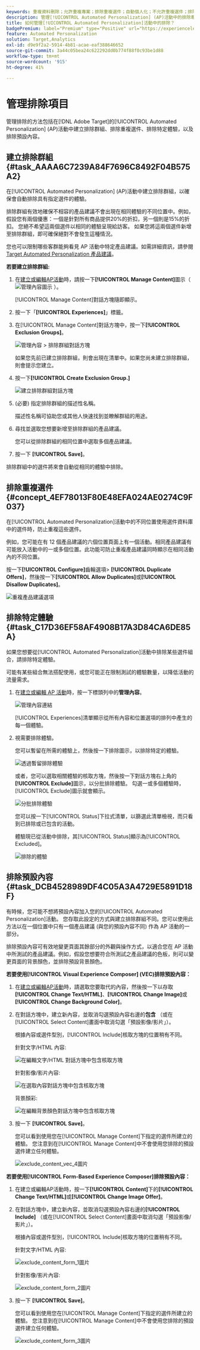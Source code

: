 ```yaml
---
keywords: 重複資料刪除；允許重複專案；排除重複選件；自動個人化；不允許重複選件；排除；預設內容；排除群組；
description: 管理[!UICONTROL Automated Personalization] (AP)活動中的排除專案。
title: 如何管理[!UICONTROL Automated Personalization]活動中的排除？
badgePremium: label="Premium" type="Positive" url="https://experienceleague.adobe.com/docs/target/using/introduction/intro.html?lang=zh-Hant#premium newtab=true" tooltip="檢視Target Premium包含的內容。"
feature: Automated Personalization
solution: Target,Analytics
exl-id: d9e9f2a2-5914-4b81-acae-eaf388646652
source-git-commit: 3a44c05bea24c622292dd0b774f88f0c93be1d88
workflow-type: tm+mt
source-wordcount: '915'
ht-degree: 41%

---
```


# 管理排除項目

管理排除的方法包括在[!DNL Adobe Target]的[!UICONTROL Automated Personalization] (AP)活動中建立排除群組、排除重複選件、排除特定體驗，以及排除預設內容。

## 建立排除群組 {#task_AAAA6C7239A84F7696C8492F04B575A2}

在[!UICONTROL Automated Personalization] (AP)活動中建立排除群組，以確保會自動排除具有指定選件的體驗。

排除群組有效地確保不相容的產品建議不會出現在相同體驗的不同位置中。例如，假設您有兩個優惠：一個是針對所有商品提供20%的折扣，另一個則是15%的折扣。 您絕不希望這兩個選件以相同的體驗呈現給訪客。 如果您將這兩個選件新增至排除群組，即可確保絕對不會發生這種情況。

您也可以限制哪些客群能夠看見 AP 活動中特定產品建議。如需詳細資訊，請參閱[Target Automated Personalization 產品建議](/help/main/c-activities/t-automated-personalization/ap-target-offers.md)。

**若要建立排除群組:**

1. 在[建立或編輯AP活動](/help/main/c-activities/t-automated-personalization/create-ap-activity.md)時，請按一下&#x200B;**[!UICONTROL Manage Content]**&#x200B;圖示（![管理內容圖示](/help/main/assets/icons/Experience.svg) ）。

   [!UICONTROL Manage Content]對話方塊隨即顯示。

1. 按一下「**[!UICONTROL Experiences]**」標籤。

1. 在[!UICONTROL Manage Content]對話方塊中，按一下&#x200B;**[!UICONTROL Exclusion Groups]**。

   ![管理內容 > 排除群組對話方塊](/help/main/c-activities/t-automated-personalization/assets/exclusion_group_create-new.png)

   如果您先前已建立排除群組，則會出現在清單中。如果您尚未建立排除群組，則會提示您建立。

1. 按一下&#x200B;**[!UICONTROL Create Exclusion Group.]**

   ![建立排除群組對話方塊](/help/main/c-activities/t-automated-personalization/assets/exclusion_group_create_dialog-new.png)

1. (必要) 指定排除群組的描述性名稱。

   描述性名稱可協助您或其他人快速找到並瞭解群組的用途。

1. 尋找並選取您想要新增至排除群組的產品建議。

   您可以從排除群組的相同位置中選取多個產品建議。

1. 按一下 **[!UICONTROL Save]**。

排除群組中的選件將來會自動從相同的體驗中排除。

## 排除重複選件 {#concept_4EF78013F80E48EFA024AE0274C9F037}

在[!UICONTROL Automated Personalization]活動中的不同位置使用選件資料庫中的選件時，防止重複這些選件。

例如，您可能在有 12 個產品建議的六個位置頁面上有一個活動。相同產品建議有可能放入活動中的一或多個位置。此功能可防止重複產品建議同時顯示在相同活動內的不同位置。

按一下&#x200B;**[!UICONTROL Configure]**&#x200B;齒輪選項> **[!UICONTROL Duplicate Offers]**，然後按一下&#x200B;**[!UICONTROL Allow Duplicates]**&#x200B;或&#x200B;**[!UICONTROL Disallow Duplicates]**。

![重複產品建議選項](/help/main/c-activities/t-automated-personalization/assets/duplicate_offers-new.png)

## 排除特定體驗 {#task_C17D36EF58AF4908B17A3D84CA6DE85A}

如果您想要從[!UICONTROL Automated Personalization]活動中排除某些選件組合，請排除特定體驗。

可能有某些組合無法搭配使用，或您可能正在限制測試的體驗數量，以降低活動的流量需求。

1. 在[建立或編輯 AP 活動](/help/main/c-activities/t-automated-personalization/create-ap-activity.md)時，按一下標頭列中的&#x200B;**管理內容**。

   ![管理內容連結](/help/main/c-activities/t-automated-personalization/assets/manage-content.png)

   [!UICONTROL Experiences]清單顯示從所有內容和位置選項的排列中產生的每一個體驗。

1. 視需要排除體驗。

   您可以暫留在所需的體驗上，然後按一下排除圖示，以排除特定的體驗。

   ![透過暫留排除體驗](/help/main/c-activities/t-automated-personalization/assets/exclude_exp_1a.png)

   或者，您可以選取相關體驗的核取方塊，然後按一下對話方塊右上角的&#x200B;**[!UICONTROL Exclude]**&#x200B;圖示，以分批排除體驗。 勾選一或多個體驗時，[!UICONTROL Exclude]圖示就會顯示。

   ![分批排除體驗](/help/main/c-activities/t-automated-personalization/assets/exclude_exp_2a.png)

   您可以按一下[!UICONTROL Status]下拉式清單，以篩選此清單檢視，而只看到已排除或已包含的活動。

   體驗現已從活動中排除，其[!UICONTROL Status]顯示為[!UICONTROL Excluded]。

   ![排除的體驗](/help/main/c-activities/t-automated-personalization/assets/exclude_exp_3a.png)

## 排除預設內容 {#task_DCB4528989DF4C05A3A4729E5891D18F}

有時候，您可能不想將預設內容加入您的[!UICONTROL Automated Personalization]活動。 您存取此設定的方式與建立排除群組不同。您可以使用此方法以在一個位置中只有一個產品建議 (與您的預設內容不同) 作為 AP 活動的一部分。

排除預設內容可有效地變更頁面其餘部分的外觀與操作方式，以適合您在 AP 活動中所測試的產品建議。例如，假設您想要符合所測試之產品建議的色板，則可以變更頁面的背景顏色，並排除預設背景顏色。

**若要使用[!UICONTROL Visual Experience Composer] (VEC)排除預設內容：**

1. 在[建立或編輯AP活動](/help/main/c-activities/t-automated-personalization/create-ap-activity.md)時，請選取您要取代的內容，然後按一下以存取&#x200B;**[!UICONTROL Change Text/HTML]**、**[!UICONTROL Change Image]**&#x200B;或&#x200B;**[!UICONTROL Change Background Color]**。
1. 在對話方塊中，建立新內容，並取消勾選預設內容右邊的&#x200B;**包含** （或在[!UICONTROL Select Content]畫面中取消勾選「預設影像/影片」）。

   根據內容或選件型別，[!UICONTROL Include]核取方塊的位置稍有不同。

   針對文字/HTML 內容:

   ![在編輯文字/HTML 對話方塊中包含核取方塊](/help/main/c-activities/t-automated-personalization/assets/exclude_content_vec_1a.png)

   針對影像/影片內容:

   ![在選取內容對話方塊中包含核取方塊](/help/main/c-activities/t-automated-personalization/assets/exclude_content_vec_2a.png)

   背景顏彩:

   ![在編輯背景顏色對話方塊中包含核取方塊](/help/main/c-activities/t-automated-personalization/assets/exclude_content_vec_3a.png)

1. 按一下 **[!UICONTROL Save]**。

   您可以看到使用您在[!UICONTROL Manage Content]下指定的選件所建立的體驗。 您注意到在[!UICONTROL Manage Content]中不會使用您排除的預設選件建立任何體驗。

   ![exclude_content_vec_4圖片](assets/exclude_content_vec_4.png)

**若要使用[!UICONTROL Form-Based Experience Composer]排除預設內容：**

1. 在建立或編輯AP活動時，按一下&#x200B;**[!UICONTROL Content]**&#x200B;下的&#x200B;**[!UICONTROL Change Text/HTML]**&#x200B;或&#x200B;**[!UICONTROL Change Image Offer]**。
1. 在對話方塊中，建立新內容，並取消勾選預設內容右邊的&#x200B;**[!UICONTROL Include]** （或在[!UICONTROL Select Content]畫面中取消勾選「預設影像/影片」）。

   根據內容或選件型別，[!UICONTROL Include]核取方塊的位置稍有不同。

   針對文字/HTML 內容:

   ![exclude_content_form_1圖片](assets/exclude_content_form_1.png)

   針對影像/影片內容:

   ![exclude_content_form_2圖片](assets/exclude_content_form_2.png)

1. 按一下 **[!UICONTROL Save]**。

   您可以看到使用您在[!UICONTROL Manage Content]下指定的選件所建立的體驗。 您注意到在[!UICONTROL Manage Content]中不會使用您排除的預設選件建立任何體驗。

   ![exclude_content_form_3圖片](assets/exclude_content_form_3.png)
